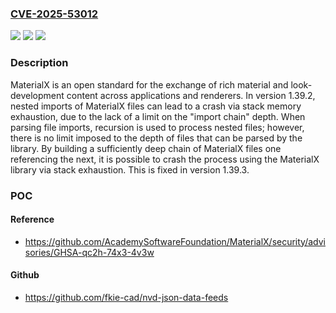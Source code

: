 ### [CVE-2025-53012](https://cve.mitre.org/cgi-bin/cvename.cgi?name=CVE-2025-53012)
![](https://img.shields.io/static/v1?label=Product&message=MaterialX&color=blue)
![](https://img.shields.io/static/v1?label=Version&message=%3E%3D%201.39.2%2C%20%3C%201.39.3%20&color=brightgreen)
![](https://img.shields.io/static/v1?label=Vulnerability&message=CWE-400%3A%20Uncontrolled%20Resource%20Consumption&color=brightgreen)

### Description

MaterialX is an open standard for the exchange of rich material and look-development content across applications and renderers. In version 1.39.2, nested imports of MaterialX files can lead to a crash via stack memory exhaustion, due to the lack of a limit on the "import chain" depth. When parsing file imports, recursion is used to process nested files; however, there is no limit imposed to the depth of files that can be parsed by the library. By building a sufficiently deep chain of MaterialX files one referencing the next, it is possible to crash the process using the MaterialX library via stack exhaustion. This is fixed in version 1.39.3.

### POC

#### Reference
- https://github.com/AcademySoftwareFoundation/MaterialX/security/advisories/GHSA-qc2h-74x3-4v3w

#### Github
- https://github.com/fkie-cad/nvd-json-data-feeds

